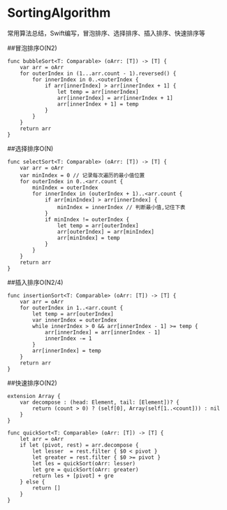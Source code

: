 # SortingAlgorithm
常用算法总结，Swift编写，冒泡排序、选择排序、插入排序、快速排序等

##冒泡排序O(N2)

    func bubbleSort<T: Comparable> (oArr: [T]) -> [T] {
        var arr = oArr
        for outerIndex in (1...arr.count - 1).reversed() {
            for innerIndex in 0..<outerIndex {
                if arr[innerIndex] > arr[innerIndex + 1] {
                    let temp = arr[innerIndex]
                    arr[innerIndex] = arr[innerIndex + 1]
                    arr[innerIndex + 1] = temp
                }
            }
        }
        return arr
    }
  
##选择排序O(N)

    func selectSort<T: Comparable> (oArr: [T]) -> [T] {
        var arr = oArr
        var minIndex = 0 // 记录每次遍历的最小值位置
        for outerIndex in 0..<arr.count {
            minIndex = outerIndex
            for innerIndex in (outerIndex + 1)..<arr.count {
                if arr[minIndex] > arr[innerIndex] {
                    minIndex = innerIndex // 判断最小值,记住下表
                }
                if minIndex != outerIndex {
                    let temp = arr[outerIndex]
                    arr[outerIndex] = arr[minIndex]
                    arr[minIndex] = temp
                }
            }
        }
        return arr
    }

##插入排序O(N2/4)

    func insertionSort<T: Comparable> (oArr: [T]) -> [T] {
        var arr = oArr
        for outerIndex in 1..<arr.count {
            let temp = arr[outerIndex]
            var innerIndex = outerIndex
            while innerIndex > 0 && arr[innerIndex - 1] >= temp {
                arr[innerIndex] = arr[innerIndex - 1]
                innerIndex -= 1
            }
            arr[innerIndex] = temp
        }
        return arr
    }

##快速排序O(N2)

    extension Array {
        var decompose : (head: Element, tail: [Element])? {
            return (count > 0) ? (self[0], Array(self[1..<count])) : nil
        }
    }

    func quickSort<T: Comparable> (oArr: [T]) -> [T] {
        let arr = oArr
        if let (pivot, rest) = arr.decompose {
            let lesser  = rest.filter { $0 < pivot }
            let greater = rest.filter { $0 >= pivot }
            let les = quickSort(oArr: lesser)
            let gre = quickSort(oArr: greater)
            return les + [pivot] + gre
        } else {
            return []
        }
    }

 
